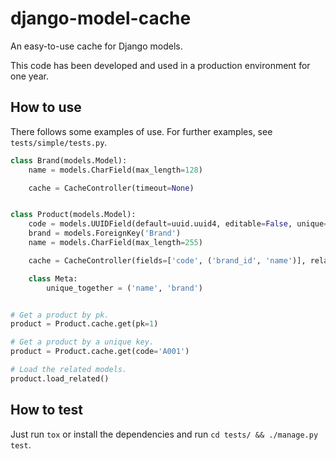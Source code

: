 # django-model-cache

An easy-to-use cache for Django models.

This code has been developed and used in a production environment for one year.

## How to use
There follows some examples of use. For further examples, see `tests/simple/tests.py`.

```python
class Brand(models.Model):
    name = models.CharField(max_length=128)

    cache = CacheController(timeout=None)


class Product(models.Model):
    code = models.UUIDField(default=uuid.uuid4, editable=False, unique=True)
    brand = models.ForeignKey('Brand')
    name = models.CharField(max_length=255)

    cache = CacheController(fields=['code', ('brand_id', 'name')], related_fields=['brand'], timeout=None)

    class Meta:
        unique_together = ('name', 'brand')


# Get a product by pk.
product = Product.cache.get(pk=1)

# Get a product by a unique key.
product = Product.cache.get(code='A001')

# Load the related models.
product.load_related()
```

## How to test

Just run `tox` or install the dependencies and run `cd tests/ && ./manage.py test`.
